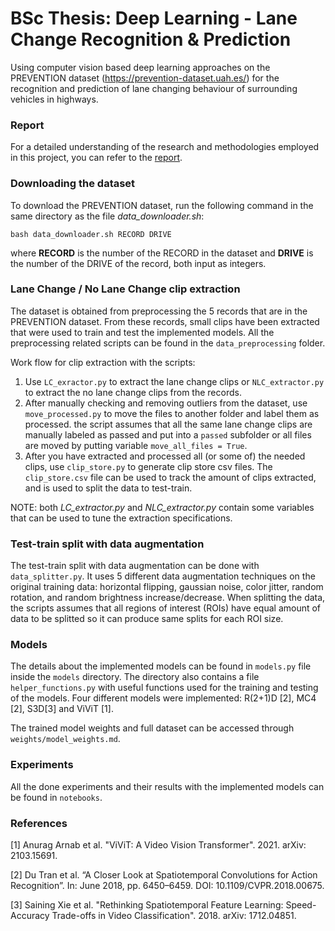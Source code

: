 # BSc Thesis: Deep Learning - Lane Change Recognition & Prediction

Using computer vision based deep learning approaches on the PREVENTION dataset (https://prevention-dataset.uah.es/) for the recognition 
and prediction of lane changing behaviour of surrounding vehicles in highways.

### Report
For a detailed understanding of the research and methodologies employed in this project, you can refer to the [report](https://drive.google.com/file/d/1KBE7uTcpW-UwwpLsnkbMafijDF6mizen/view?usp=sharing).

### Downloading the dataset
To download the PREVENTION dataset, run the following command in the same directory as the file *data_downloader.sh*:
```
bash data_downloader.sh RECORD DRIVE
```
where **RECORD** is the number of the RECORD in the dataset and **DRIVE** is the number of the DRIVE of the record, both input as integers.

### Lane Change / No Lane Change clip extraction
The dataset is obtained from preprocessing the 5 records that are in the PREVENTION dataset. From these records,
small clips have been extracted that were used to train and test the implemented models.
All the preprocessing related scripts can be found in the `data_preprocessing` folder.

Work flow for clip extraction with the scripts:
1. Use `LC_exractor.py` to extract the lane change clips or `NLC_extractor.py` to extract the no lane change clips from the records.
2. After manually checking and removing outliers from the dataset, use `move_processed.py` to move the files
to another folder and label them as processed. the script assumes that all the same lane change clips are manually labeled as passed 
and put into a `passed` subfolder or all files are moved by putting variable `move_all_files = True`.
3. After you have extracted and processed all (or some of) the needed clips, use `clip_store.py` to generate clip store csv files. 
The `clip_store.csv` file can be used to track the amount of clips extracted, and is used to split the data to test-train.

NOTE: both *LC_extractor.py* and *NLC_extractor.py* contain some variables that can be used to tune the extraction
specifications.

### Test-train split with data augmentation
The test-train split with data augmentation can be done with `data_splitter.py`. It uses 5 different data augmentation
techniques on the original training data: horizontal flipping, gaussian noise, color jitter, random rotation, and 
random brightness increase/decrease.
When splitting the data, the scripts assumes that all regions of interest (ROIs) have equal amount of data to be splitted so
it can produce same splits for each ROI size.

### Models
The details about the implemented models can be found in `models.py` file inside the ``models`` directory. The directory also
contains a file `helper_functions.py` with useful functions used for the training and testing of the models. 
Four different models were implemented: R(2+1)D [2], MC4 [2], S3D[3] and ViViT [1].

The trained model weights and full dataset can be accessed through `weights/model_weights.md`.

### Experiments
All the done experiments and their results with the implemented models can be found in `notebooks`.

### References
[1] Anurag Arnab et al. "ViViT: A Video Vision Transformer". 2021. arXiv: 2103.15691.

[2] Du Tran et al. “A Closer Look at Spatiotemporal Convolutions for Action Recognition”. In: June 2018, pp. 6450–6459. DOI: 10.1109/CVPR.2018.00675.

[3] Saining Xie et al. "Rethinking Spatiotemporal Feature Learning:
Speed-Accuracy Trade-offs in Video Classification". 2018. arXiv: 1712.04851.
